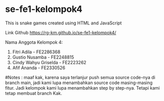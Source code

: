 # se-fe1-kelompok4

This is snake games created using HTML and JavaScript

Link Github https://rg-km.github.io/se-fe1-kelompok4/

Nama Anggota Kelompok 4:

1. Fitri Adila - FE2286368
2. Gustio Nusamba - FE2248815
3. Cindy Wahyu Griselda - FE2223262
4. Afif Ananda - FE2330526

#Notes : maaf kak, karena saya terlanjur push semua source code-nya di branch main, jadi kami lupa menambahkan source code masing-masing fitur. Jadi kelompok kami lupa menambahkan step by step-nya. Tetapi kami tetap membuat branch Kak.
